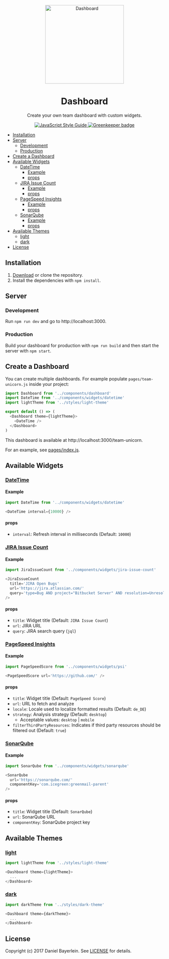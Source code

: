 <p align="center">
  <img src="https://cloud.githubusercontent.com/assets/457834/25781812/a981cf5a-333e-11e7-938e-378de1589b20.png" width="250" alt="Dashboard">
</p>

<h1 align="center">
  Dashboard
</h1>

<p align="center">
  Create your own team dashboard with custom widgets.
</p>

<p align="center">
  <a href="https://standardjs.com">
    <img alt="JavaScript Style Guide" src="https://img.shields.io/badge/code_style-standard-brightgreen.svg">
  </a>
  <a href="https://greenkeeper.io/">
    <img alt="Greenkeeper badge" src="https://badges.greenkeeper.io/danielbayerlein/dashboard.svg">
  </a>
</p>

* [Installation](#installation)
* [Server](#server)
  * [Development](#development)
  * [Production](#production)
* [Create a Dashboard](#create-a-dashboard)
* [Available Widgets](#available-widgets)
  * [DateTime](#datetime)
    * [Example](#example)
    * [props](#props)
  * [JIRA Issue Count](#jira-issue-count)
    * [Example](#example-1)
    * [props](#props-1)
  * [PageSpeed Insights](#pagespeed-insights)
    * [Example](#example-2)
    * [props](#props-2)
  * [SonarQube](#sonarqube)
    * [Example](#example-3)
    * [props](#props-3)
* [Available Themes](#available-themes)
  * [light](#light)
  * [dark](#dark)
* [License](#license)

## Installation

1. [Download](../../archive/master.zip) or clone the repository.
2. Install the dependencies with `npm install`.

## Server

### Development

Run `npm run dev` and go to http://localhost:3000.

### Production

Build your dashboard for production with `npm run build` and then start the
server with `npm start`.

## Create a Dashboard

You can create multiple dashboards.
For example populate `pages/team-unicorn.js` inside your project:

```javascript
import Dashboard from '../components/dashboard'
import DateTime from '../components/widgets/datetime'
import lightTheme from '../styles/light-theme'

export default () => (
  <Dashboard theme={lightTheme}>
    <DateTime />
  </Dashboard>
)
```

This dashboard is available at http://localhost:3000/team-unicorn.

For an example, see [pages/index.js](./pages/index.js).

## Available Widgets

### [DateTime](./components/widgets/datetime/index.js)

#### Example

```javascript
import DateTime from '../components/widgets/datetime'

<DateTime interval={10000} />
```

#### props

* `interval`: Refresh interval in milliseconds (Default: `10000`)

### [JIRA Issue Count](./components/widgets/jira-issue-count/index.js)

#### Example

```javascript
import JiraIssueCount from '../components/widgets/jira-issue-count'

<JiraIssueCount
  title='JIRA Open Bugs'
  url='https://jira.atlassian.com/'
  query='type=Bug AND project="Bitbucket Server" AND resolution=Unresolved ORDER BY priority DESC,created DESC'
/>
```

#### props

* `title`: Widget title (Default: `JIRA Issue Count`)
* `url`: JIRA URL
* `query`: JIRA search query (`jql`)

### [PageSpeed Insights](./components/widgets/psi/index.js)

#### Example

```javascript
import PageSpeedScore from '../components/widgets/psi'

<PageSpeedScore url='https://github.com/' />
```

#### props

* `title`: Widget title (Default: `PageSpeed Score`)
* `url`: URL to fetch and analyze
* `locale`: Locale used to localize formatted results (Default: `de_DE`)
* `strategy`: Analysis strategy (Default: `desktop`)
  * Acceptable values: `desktop` | `mobile`
* `filterThirdPartyResources`: Indicates if third party resources should be filtered out (Default: `true`)

### [SonarQube](./components/widgets/sonarqube/index.js)

#### Example

```javascript
import SonarQube from '../components/widgets/sonarqube'

<SonarQube
  url='https://sonarqube.com/'
  componentKey='com.icegreen:greenmail-parent'
/>
```

#### props

* `title`: Widget title (Default: `SonarQube`)
* `url`: SonarQube URL
* `componentKey`: SonarQube project key

## Available Themes

### [light](./styles/light-theme.js)

```javascript
import lightTheme from '../styles/light-theme'

<Dashboard theme={lightTheme}>
  ...
</Dashboard>
```

### [dark](./styles/dark-theme.js)

```javascript
import darkTheme from '../styles/dark-theme'

<Dashboard theme={darkTheme}>
  ...
</Dashboard>
```

## License

Copyright (c) 2017 Daniel Bayerlein. See [LICENSE](./LICENSE.md) for details.

